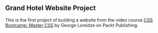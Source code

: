 ## Grand Hotel Website Project

This is the first project of building a website from the video course [CSS Bootcamp: Master CSS](https://www.packtpub.com/product/css-bootcamp-master-css-including-css-gridflexbox-video/9781800202801) by George Lomidze on Packt Publishing.



